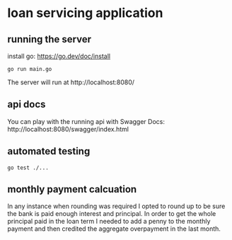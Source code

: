 # loan servicing application

## running the server

install go: https://go.dev/doc/install

```
go run main.go
```

The server will run at http://localhost:8080/

## api docs

You can play with the running api with Swagger Docs:
http://localhost:8080/swagger/index.html

## automated testing

```
go test ./...
```

## monthly payment calcuation

In any instance when rounding was required I opted to round up to be sure the bank is paid enough interest and principal.
In order to get the whole principal paid in the loan term I needed to add a penny to the monthly payment and then credited the aggregate overpayment in the last month.